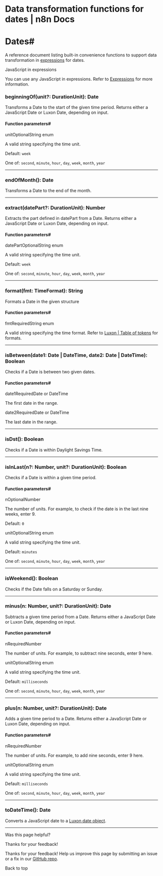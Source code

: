 # Data transformation functions for dates | n8n Docs

[ ](https://github.com/n8n-io/n8n-docs/edit/main/docs/code/builtin/data-transformation-functions/dates.md "Edit this page")

# Dates#

A reference document listing built-in convenience functions to support data transformation in [expressions](../../../../glossary/#expression-n8n) for dates.

JavaScript in expressions

You can use any JavaScript in expressions. Refer to [Expressions](../../../expressions/) for more information.

###  beginningOf(unit?: DurationUnit): Date #

Transforms a Date to the start of the given time period. Returns either a JavaScript Date or Luxon Date, depending on input. 

#### Function parameters#

unitOptionalString enum

A valid string specifying the time unit.

Default: `week`

One of: `second`, `minute`, `hour`, `day`, `week`, `month`, `year`

* * *

###  endOfMonth(): Date #

Transforms a Date to the end of the month. 

* * *

###  extract(datePart?: DurationUnit): Number #

Extracts the part defined in datePart from a Date. Returns either a JavaScript Date or Luxon Date, depending on input. 

#### Function parameters#

datePartOptionalString enum

A valid string specifying the time unit.

Default: `week`

One of: `second`, `minute`, `hour`, `day`, `week`, `month`, `year`

* * *

###  format(fmt: TimeFormat): String #

Formats a Date in the given structure 

#### Function parameters#

fmtRequiredString enum

A valid string specifying the time format. Refer to [Luxon | Table of tokens](https://moment.github.io/luxon/#/formatting?id=table-of-tokens) for formats.

* * *

###  isBetween(date1: Date | DateTime, date2: Date | DateTime): Boolean #

Checks if a Date is between two given dates. 

#### Function parameters#

date1RequiredDate or DateTime

The first date in the range.

date2RequiredDate or DateTime

The last date in the range.

* * *

###  isDst(): Boolean #

Checks if a Date is within Daylight Savings Time. 

* * *

###  isInLast(n?: Number, unit?: DurationUnit): Boolean #

Checks if a Date is within a given time period. 

#### Function parameters#

nOptionalNumber

The number of units. For example, to check if the date is in the last nine weeks, enter 9.

Default: `0`

unitOptionalString enum

A valid string specifying the time unit.

Default: `minutes`

One of: `second`, `minute`, `hour`, `day`, `week`, `month`, `year`

* * *

###  isWeekend(): Boolean #

Checks if the Date falls on a Saturday or Sunday. 

* * *

###  minus(n: Number, unit?: DurationUnit): Date #

Subtracts a given time period from a Date. Returns either a JavaScript Date or Luxon Date, depending on input. 

#### Function parameters#

nRequiredNumber

The number of units. For example, to subtract nine seconds, enter 9 here.

unitOptionalString enum

A valid string specifying the time unit.

Default: `milliseconds`

One of: `second`, `minute`, `hour`, `day`, `week`, `month`, `year`

* * *

###  plus(n: Number, unit?: DurationUnit): Date #

Adds a given time period to a Date. Returns either a JavaScript Date or Luxon Date, depending on input. 

#### Function parameters#

nRequiredNumber

The number of units. For example, to add nine seconds, enter 9 here.

unitOptionalString enum

A valid string specifying the time unit.

Default: `milliseconds`

One of: `second`, `minute`, `hour`, `day`, `week`, `month`, `year`

* * *

###  toDateTime(): Date #

Converts a JavaScript date to a [Luxon date object](https://docs.n8n.io/code/cookbook/luxon/). 

* * *

Was this page helpful? 

Thanks for your feedback! 

Thanks for your feedback! Help us improve this page by submitting an issue or a fix in our [GitHub repo](https://github.com/n8n-io/n8n-docs). 

Back to top